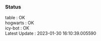 ### Status


table : OK  
hogwarts : OK  
icy-bot : OK  
Latest Update : 2023-01-30 16:10:39.005590
